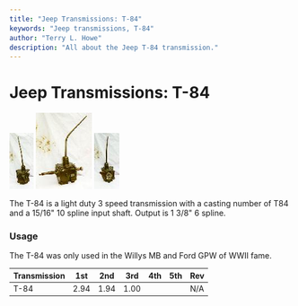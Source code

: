 ```yaml
---
title: "Jeep Transmissions: T-84"
keywords: "Jeep transmissions, T-84"
author: "Terry L. Howe"
description: "All about the Jeep T-84 transmission."
---
```

# Jeep Transmissions: T-84

[![T-84 front](/images/transmission/factory/t84f_.jpg)](/images/transmission/factory/t84f.jpg) [![T-84 side](/images/transmission/factory/t84s_.jpg)](/images/transmission/factory/t84s.jpg) [![T-84 back](/images/transmission/factory/t84b_.jpg)](/images/transmission/factory/t84b.jpg)   

The T-84 is a light duty 3 speed transmission with a casting number of T84 and a 15/16" 10 spline input shaft. Output is 1 3/8" 6 spline.

### Usage

The T-84 was only used in the Willys MB and Ford GPW of WWII fame. 

Transmission | 1st | 2nd | 3rd | 4th | 5th | Rev   
---|---|---|---|---|---|---  
T-84 | 2.94 | 1.94 | 1.00 |  |  | N/A